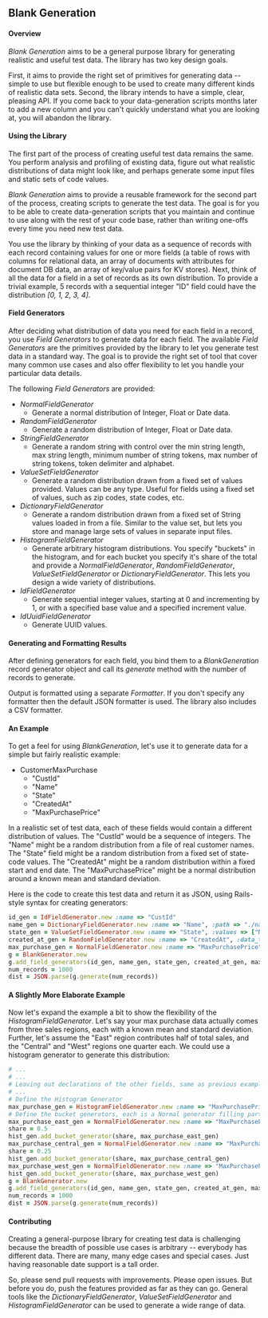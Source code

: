 ## Blank Generation

#### Overview

_Blank Generation_ aims to be a general purpose library for generating realistic and useful test data. The library has two key design goals. 

First, it aims to provide the right set of primitives for generating data -- simple to use but flexible enough to be used to create many different kinds of realistic data sets. Second, the library intends to have a simple, clear, pleasing API. If you come back to your data-generation scripts months later to add a new column and you can't quickly understand what you are looking at, you will abandon the library.

#### Using the Library

The first part of the process of creating useful test data remains the same. You perform analysis and profiling of existing data, figure out what realistic distributions of data might look like, and perhaps generate some input files and static sets of code values.  

_Blank Generation_ aims to provide a reusable framework for the second part of the process, creating scripts to generate the test data. The goal is for you to be able to create data-generation scripts that you maintain and continue to use along with the rest of your code base, rather than writing one-offs every time you need new test data.

You use the library by thinking of your data as a sequence of records with each record containing values for one or more fields (a table of rows with columns for relational data, an array of documents with attributes for document DB data, an array of key/value pairs for KV stores). Next, think of all the data for a field in a set of records as its own distribution. To provide a trivial example, 5 records with a sequential integer "ID" field could have the distribution _[0, 1, 2, 3, 4]_.

#### Field Generators

After deciding what distribution of data you need for each field in a record, you use _Field Generators_ to generate data for each field. The available _Field Generators_ are the primitives provided by the library to let you generate test data in a standard way.  The goal is to provide the right set of tool that cover many common use cases and also offer flexibility to let you handle your particular data details.

The following _Field Generators_ are provided:

* _NormalFieldGenerator_
    * Generate a normal distribution of Integer, Float or Date data.
* _RandomFieldGenerator_
    * Generate a random distribution of Integer, Float or Date data.
* _StringFieldGenerator_
    * Generate a random string with control over the min string length, max string length, minimum number of string tokens, max number of string tokens, token delimiter and alphabet.
* _ValueSetFieldGenerator_
    * Generate a random distribution drawn from a fixed set of values provided. Values can be any type. Useful for fields using a fixed set of values, such as zip codes, state codes, etc.
* _DictionaryFieldGenerator_
    * Generate a random distribution drawn from a fixed set of String values loaded in from a file. Similar to the value set, but lets you store and manage large sets of values in separate input files.
* _HistogramFieldGenerator_
    * Generate arbitrary histogram distributions. You specify "buckets" in the histogram, and for each bucket you specify it's share of the total and provide a _NormalFieldGenerator_, _RandomFieldGenerator_, _ValueSetFieldGenerator_ or _DictionaryFieldGenerator_. This lets you design a wide variety of distributions. 
* _IdFieldGenerator_
    * Generate sequential integer values, starting at 0 and incrementing by 1, or with a specified base value and a specified increment value.
* _IdUuidFieldGenerator_
    * Generate UUID values.

#### Generating and Formatting Results

After defining generators for each field, you bind them to a _BlankGeneration_ record generator object and call its _generate_ method with the number of records to generate.

Output is formatted using a separate _Formatter_. If you don't specify any formatter then the default JSON formatter is used.  The library also includes a CSV formatter.

#### An Example

To get a feel for using _BlankGeneration_, let's use it to generate data for a simple but fairly realistic example:

* CustomerMaxPurchase
    * "CustId"
    * "Name"
    * "State"
    * "CreatedAt"
    * "MaxPurchasePrice"

In a realistic set of test data, each of these fields would contain a different distribution of values.  The "CustId" would be a sequence of integers.  The "Name" might be a random distribution from a file of real customer names.  The "State" field might be a random distribution from a fixed set of state-code values.  The "CreatedAt" might be a random distribution within a fixed start and end date.  The "MaxPurchasePrice" might be a normal distribution around a known mean and standard deviation. 

Here is the code to create this test data and return it as JSON, using Rails-style syntax for creating generators:

```ruby
id_gen = IdFieldGenerator.new :name => "CustId"
name_gen = DictionaryFieldGenerator.new :name => "Name", :path => "./namesfile.txt"
state_gen = ValueSetFieldGenerator.new :name => "State", :values => ["NY", "NJ", "PA", "DE"]
created_at_gen = RandomFieldGenerator.new :name => "CreatedAt", :data_type => FieldGenerator::DATE, :min => "1997-07-16T19:20:30.45+01:00", :max => "1997-07-16T19:20:30.45+01:00"
max_purchase_gen = NormalFieldGenerator.new :name => "MaxPurchasePrice", :data_type => FieldGenerator::FLOAT, :mean => 20.32, :std_dev => 8.63
g = BlankGenerator.new
g.add_field_generators(id_gen, name_gen, state_gen, created_at_gen, max_purchase_gen)
num_records = 1000
dist = JSON.parse(g.generate(num_records))
```

#### A Slightly More Elaborate Example

Now let's expand the example a bit to show the flexibility of the _HistogramFieldGenerator_. Let's say your max purchase data actually comes from three sales regions, each with a known mean and standard deviation.  Further, let's assume the "East" region contributes half of total sales, and the "Central" and "West" regions one quarter each.  We could use a histogram generator to generate this distribution:

```ruby
# ...
# ...
# Leaving out declarations of the other fields, same as previous example
# ...
# Define the Histogram Generator
max_purchase_gen = HistogramFieldGenerator.new :name => "MaxPurchasePrice", :hist_type => HistogramFieldGenerator::HIST_TYPE_NORMAL
# Define the bucket generators, each is a Normal generator filling part of the Histogram's distribution
max_purchase_east_gen = NormalFieldGenerator.new :name => "MaxPurchasePriceEast", :data_type => FieldGenerator::FLOAT, :mean => 20.32, :std_dev => 8.63
share = 0.5
hist_gen.add_bucket_generator(share, max_purchase_east_gen)
max_purchase_central_gen = NormalFieldGenerator.new :name => "MaxPurchasePriceCentral", :data_type => FieldGenerator::FLOAT, :mean => 18.19, :std_dev => 5.84
share = 0.25
hist_gen.add_bucket_generator(share, max_purchase_central_gen)
max_purchase_west_gen = NormalFieldGenerator.new :name => "MaxPurchasePriceWest", :data_type => FieldGenerator::FLOAT, :mean => 16.26, :std_dev => 4.17
hist_gen.add_bucket_generator(share, max_purchase_west_gen)
g = BlankGenerator.new
g.add_field_generators(id_gen, name_gen, state_gen, created_at_gen, max_purchase_gen)
num_records = 1000
dist = JSON.parse(g.generate(num_records))
```

#### Contributing

Creating a general-purpose library for creating test data is challenging because the breadth of possible use cases is arbitrary -- everybody has different data. There are many, many edge cases and special cases. Just having reasonable date support is a tall order.  

So, please send pull requests with improvements. Please open issues. But before you do, push the features provided as far as they can go. General tools like the _DictionaryFieldGenerator_, _ValueSetFieldGenerator_ and _HistogramFieldGenerator_ can be used to generate a wide range of data.
